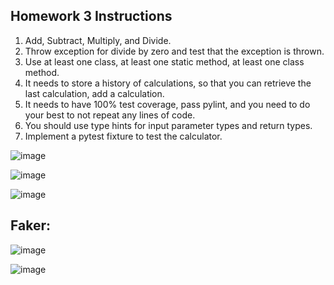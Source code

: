 ## Homework 3 Instructions

1. Add, Subtract, Multiply, and Divide.
2. Throw exception for divide by zero and test that the exception is thrown.
3. Use at least one class, at least one static method, at least one class method.
4. It needs to store a history of calculations, so that you can retrieve the last calculation, add a calculation.
5. It needs to have 100% test coverage, pass pylint, and you need to do your best to not repeat any lines of code.
6. You should use type hints for input parameter types and return types.
7. Implement a pytest fixture to test the calculator.

![image](https://github.com/user-attachments/assets/904cd3e6-7610-44f1-afcc-5830f030326d)

![image](https://github.com/user-attachments/assets/913cb3e1-7c1c-4867-a3a7-522c41713d05)

![image](https://github.com/user-attachments/assets/8240bb63-fd77-45ea-8fbc-f69b17f62368)

## Faker:
![image](https://github.com/user-attachments/assets/ce4bec43-f016-4739-8ef3-61c092eb6664)

![image](https://github.com/user-attachments/assets/7a2ce4d9-14fa-4d9e-9472-72ed6d0b689e)
